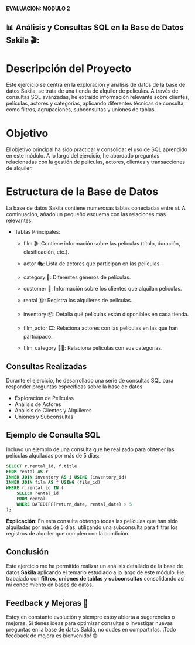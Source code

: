 
**EVALUACION: MODULO 2**

## **📊 Análisis y Consultas SQL en la Base de Datos Sakila 🎬:**

# Descripción del Proyecto

Este ejercicio se centra en la exploración y análisis de datos de la base de datos Sakila, se trata de una tienda de alquiler de películas. A través de consultas SQL avanzadas, he extraído información relevante sobre clientes, películas, actores y categorías, aplicando diferentes técnicas de consulta, como filtros, agrupaciones, subconsultas y uniones de tablas.


# Objetivo

El objetivo principal ha sido practicar y consolidar el uso de SQL aprendido en este módulo. A lo largo del ejercicio, he abordado preguntas relacionadas con la gestión de películas, actores, clientes y transacciones de alquiler.


# Estructura de la Base de Datos

La base de datos Sakila contiene numerosas tablas conectadas entre sí. A continuación, añado un pequeño esquema con las relaciones mas relevantes.

- Tablas Principales:

    - film 🎬: Contiene información sobre las películas (título, duración, clasificación, etc.).

    - actor 🎭: Lista de actores que participan en las películas.

    - category 🍿: Diferentes géneros de películas.

    - customer 👥: Información sobre los clientes que alquilan películas.

    - rental 🗓️:: Registra los alquileres de películas.

    - inventory 📦: Detalla qué películas están disponibles en cada tienda.

    - film_actor 🎞️: Relaciona actores con las películas en las que han participado.

    - film_category 🍿️🎥: Relaciona películas con sus categorías.

## Consultas Realizadas

Durante el ejercicio, he desarrollado una serie de consultas SQL para responder preguntas específicas sobre la base de datos:

- Exploración de Películas
- Análisis de Actores
- Análisis de Clientes y Alquileres
- Uniones y Subconsultas 

## Ejemplo de Consulta SQL

Incluyo un ejemplo de una consulta que he realizado para obtener las películas alquiladas por más de 5 días:

```sql
SELECT r.rental_id, f.title
FROM rental AS r
INNER JOIN inventory AS i USING (inventory_id)
INNER JOIN film AS f USING (film_id)
WHERE r.rental_id IN (
    SELECT rental_id
    FROM rental
    WHERE DATEDIFF(return_date, rental_date) > 5
);
```

**Explicación**: En esta consulta obtengo todas las películas que han sido alquiladas por más de 5 días, utilizando una subconsulta para filtrar los registros de alquiler que cumplen con la condición.

## Conclusión
Este ejercicio me ha permitido realizar un análisis detallado de la base de datos **Sakila** aplicando el temario estudiado a lo largo de este módulo.
He trabajado con **filtros**, **uniones de tablas** y **subconsultas** consolidando así mi conocimiento en bases de datos.


## Feedback y Mejoras 📝

Estoy en constante evolución y siempre estoy abierta a sugerencias o mejoras. Si tienes ideas para optimizar consultas o investigar nuevas preguntas en la base de datos Sakila, no dudes en compartirlas. ¡Todo feedback de mejora es bienvenido! 😊

